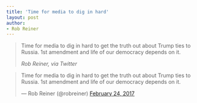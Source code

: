 ```yaml
---
title: 'Time for media to dig in hard'
layout: post
author:
- Rob Reiner
---
```


> Time for media to dig in hard to get the truth out about Trump ties to Russia. 1st amendment and life of our democracy depends on it.
>
> <cite>Rob Reiner, via Twitter</cite>

<blockquote class="twitter-tweet"><p lang="en" dir="ltr">Time for media to dig in hard to get the truth out about Trump ties to Russia. 1st amendment and life of our democracy depends on it.</p>&mdash; Rob Reiner (@robreiner) <a href="https://twitter.com/robreiner/status/835218069316259840?ref_src=twsrc%5Etfw">February 24, 2017</a></blockquote> <script async src="https://platform.twitter.com/widgets.js" charset="utf-8"></script>

